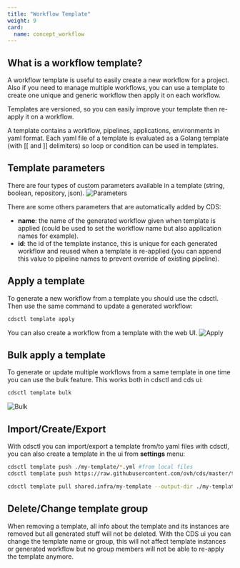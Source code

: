 ```yaml
---
title: "Workflow Template"
weight: 9
card: 
  name: concept_workflow
---
```


## What is a workflow template?
A workflow template is useful to easily create a new workflow for a project. Also if you need to manage multiple workflows, you can 
use a template to create one unique and generic workflow then apply it on each workflow.

Templates are versioned, so you can easily improve your template then re-apply it on a workflow.

A template contains a workflow, pipelines, applications, environments in yaml format.
Each yaml file of a template is evaluated as a Golang template (with [[ and ]] delimiters) so loop or condition can be used in templates.

## Template parameters
There are four types of custom parameters available in a template (string, boolean, repository, json).
![Parameters](/images/workflow_template_parameters.png)

There are some others parameters that are automatically added by CDS:

* **name**: the name of the generated workflow given when template is applied (could be used to set the workflow name but also application names for example).
* **id**: the id of the template instance, this is unique for each generated workflow and reused when a template is re-applied (you can append this value to pipeline names to prevent override of existing pipeline).

## Apply a template
To generate a new workflow from a template you should use the cdsctl. Then use the same command to update a generated workflow:
```sh
cdsctl template apply
```
<asciinema-player src="/images/workflow_template_apply.cast" cols="100" rows="25" autoplay="true" loop="true"></asciinema-player>

You can also create a workflow from a template with the web UI.
![Apply](/images/workflow_template_apply_ui.gif)

## Bulk apply a template
To generate or update multiple workflows from a same template in one time you can use the bulk feature. This works both in cdsctl and cds ui:
```sh
cdsctl template bulk
```
<asciinema-player src="/images/workflow_template_bulk.cast" cols="100" rows="25" autoplay="true" loop="true"></asciinema-player>

![Bulk](/images/workflow_template_bulk_ui.gif)

## Import/Create/Export
With cdsctl you can import/export a template from/to yaml files with cdsctl, you can also create a template in the ui from **settings** menu:
```sh
cdsctl template push ./my-template/*.yml #from local files
cdsctl template push https://raw.githubusercontent.com/ovh/cds/master/tests/fixtures/template/simple/example-simple.yml #from remote files

cdsctl template pull shared.infra/my-template --output-dir ./my-template
```
<asciinema-player src="/images/workflow_template_pull_push.cast" cols="100" rows="25" autoplay="true" loop="true"></asciinema-player>

## Delete/Change template group
When removing a template, all info about the template and its instances are removed but all generated stuff will not be deleted.
With the CDS ui you can change the template name or group, this will not affect template instances or generated workflow but no group members will not be able to re-apply the template anymore. 
